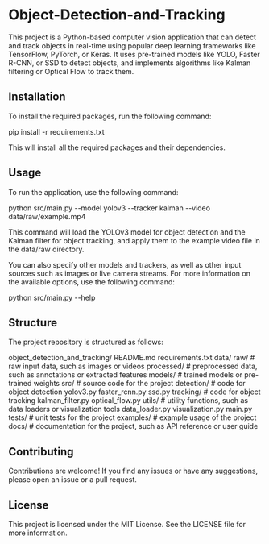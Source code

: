 # Object-Detection-and-Tracking


This project is a Python-based computer vision application that can detect and track objects in real-time using popular deep learning frameworks like TensorFlow, PyTorch, or Keras. It uses pre-trained models like YOLO, Faster R-CNN, or SSD to detect objects, and implements algorithms like Kalman filtering or Optical Flow to track them.


## Installation

To install the required packages, run the following command:

pip install -r requirements.txt

This will install all the required packages and their dependencies.

## Usage

To run the application, use the following command:

python src/main.py --model yolov3 --tracker kalman --video data/raw/example.mp4

This command will load the YOLOv3 model for object detection and the Kalman filter for object tracking, and apply them to the example video file in the data/raw directory.

You can also specify other models and trackers, as well as other input sources such as images or live camera streams. For more information on the available options, use the following command:

python src/main.py --help


## Structure

The project repository is structured as follows:

object_detection_and_tracking/
    README.md
    requirements.txt
    data/
        raw/
            # raw input data, such as images or videos
        processed/
            # preprocessed data, such as annotations or extracted features
        models/
            # trained models or pre-trained weights
    src/
        # source code for the project
        detection/
            # code for object detection
            yolov3.py
            faster_rcnn.py
            ssd.py
        tracking/
            # code for object tracking
            kalman_filter.py
            optical_flow.py
        utils/
            # utility functions, such as data loaders or visualization tools
            data_loader.py
            visualization.py
        main.py
    tests/
        # unit tests for the project
    examples/
        # example usage of the project
    docs/
        # documentation for the project, such as API reference or user guide

## Contributing

Contributions are welcome! If you find any issues or have any suggestions, please open an issue or a pull request.

## License

This project is licensed under the MIT License. See the LICENSE file for more information.
